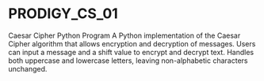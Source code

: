 # PRODIGY_CS_01
Caesar Cipher Python Program  A Python implementation of the Caesar Cipher algorithm that allows encryption and decryption of messages. Users can input a message and a shift value to encrypt and decrypt text. Handles both uppercase and lowercase letters, leaving non-alphabetic characters unchanged.
